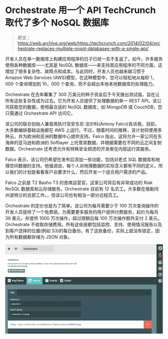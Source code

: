 # Orchestrate 用一个 API TechCrunch 取代了多个 NoSQL 数据库

> 原文：<https://web.archive.org/web/https://techcrunch.com/2014/02/04/orchestrate-replaces-multiple-nosql-databases-with-a-single-api/>

开发人员在单一数据库上构建应用程序的日子已经一去不复返了。如今，许多服务使用各种数据库——尤其是 NoSQL 数据库——来支持其应用程序的不同方面。这增加了很多复杂性、故障点和成本。与此同时，开发人员也越来越习惯于 Amazon Web Services (AWS)模型，在这种模型中，您可以轻松地从每秒 1，000 个查询增加到 10，000 个查询，而不会超出本地本地数据库的处理能力。

Orchestrate 在去年筹集了 300 万美元的种子资金后于今天推出测试版，旨在让所有这些复杂性成为过去。它为开发人员提供了处理数据的单一 REST API。该公司获取您的数据，使用最合适的 NoSQL 数据库，如 MongoDB 或 CouchDB，您只需通过 Orchestrate API 访问它。

该公司的联合创始人兼首席执行官安东尼·法尔科(Antony Falco)告诉我，目前，大多数编排基础设施都在 AWS 上运行。不过，随着时间的推移，该计划将使用多种云，并为欧洲和亚洲的数据中心提供支持。Falco 指出，这将允许一家公司在东海岸的亚马逊和欧洲的 Softlayer 上托管其数据，并根据需要在不同的云之间复制数据。Orchestrate 还考虑允许有特殊安全顾虑的开发者在内部运行其服务。

Falco 表示，该公司仍希望在发布后添加一些功能，包括对老式 SQL 数据库和地理空间数据的支持。他强调说，每个人对地理数据的实际含义都有不同的定义，所以我们的计划是看看客户会要求什么，然后开发一个适合用户需求的产品。

Falco 之前是 T2 Basho T3 的首席运营官，这家公司背后有非常成功的 Riak NoSQL 数据库和云存储服务。Orchestrate 目前有 12 名员工。大多数在俄勒冈州波特兰的总部工作。，但该公司也有相当一部分远程员工。

Orchestrate 的定价也是为了简单。该公司为每月需要少于 100 万次查询操作的开发人员提供了一个免费层。为需要更多服务的用户提供付费服务，起价为每月 39 美元，并提供 1000 万次操作，超过限额后每 100 万次操作额外支付 2 美元。Orchestrate 不收取存储费用。所有这些层都包括监控、支持、使用情况报告以及到客户选择的位置(例如 S3)的每日备份。有了这些备份，实际上就没有锁定，因为所有数据都存储为 JSON 对象。

![orchestrate_io_interface](img/3760eaf03d91258b6feb96fcf35db4d0.png)